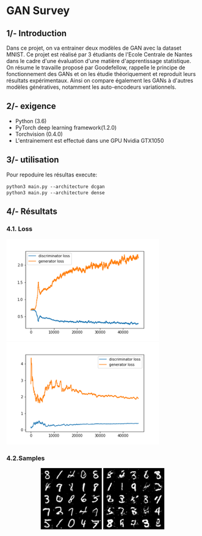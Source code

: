 # GAN Survey

## 1/- Introduction
Dans ce projet, on va entrainer deux modèles de GAN avec la dataset MNIST. Ce projet est réalisé par 3 étudiants de l'Ecole Centrale de Nantes dans le cadre d'une évaluation d'une matière d'apprentissage statistique. On résume le travaille proposé par Goodefellow, rappelle le principe de fonctionnement des GANs et on les étudie théoriquement et reproduit leurs résultats expérimentaux. Ainsi on compare également les GANs à d'autres modèles génératives, notamment les auto-encodeurs variationnels.


## 2/- exigence
* Python (3.6)
* PyTorch deep learning framework(1.2.0)
* Torchvision (0.4.0)
* L'entrainement est effectué dans une GPU Nvidia GTX1050

## 3/- utilisation
Pour repoduire les résultas execute:


  ```
  python3 main.py --architecture dcgan
  python3 main.py --architecture dense
  ```
  
## 4/- Résultats 
### 4.1. Loss

<p float="center">
  <img src="dcgan_loss.png" width="400" />
  <img src="dense_loss.png" width="400" /> 
</p>


</p>

### 4.2.Samples


<p align="center">
  <img width="160" height="160" src="dcgan_samples.png">
  <img width="160" height="160" src="dense_samples.png">
</p>




